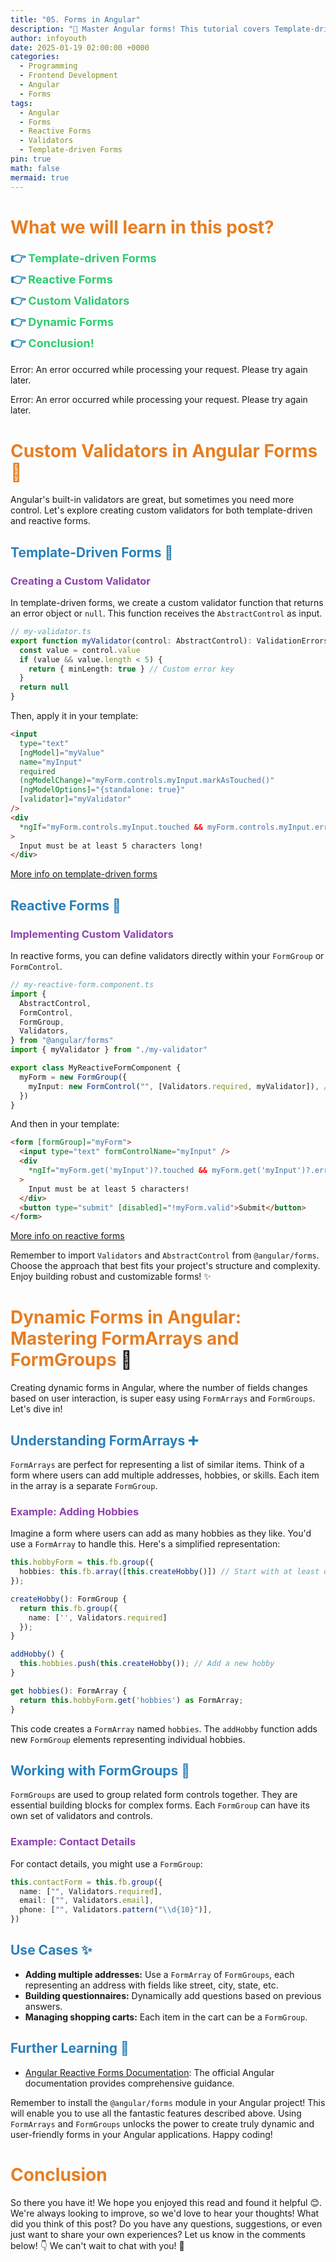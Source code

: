 ```yaml
---
title: "05. Forms in Angular"
description: "🚀 Master Angular forms! This tutorial covers Template-driven, Reactive Forms, custom validators, and dynamic forms, empowering you to build robust and efficient user interfaces.  Learn to create powerful forms in Angular and boost your development skills! 🚀"
author: infoyouth
date: 2025-01-19 02:00:00 +0000
categories:
  - Programming
  - Frontend Development
  - Angular
  - Forms
tags:
  - Angular
  - Forms
  - Reactive Forms
  - Validators
  - Template-driven Forms
pin: true
math: false
mermaid: true
---
```


# <span style="color:#e67e22;">What we will learn in this post?</span>

<ul style='list-style-type: none; padding-left: 0;'>
<li><span style='color: #2980b9; font-size: 20px; font-weight: bold;'>👉</span> <span style='color: #2ecc71; font-size: 18px; font-weight: bold;'>Template-driven Forms</span></li>
<li><span style='color: #2980b9; font-size: 20px; font-weight: bold;'>👉</span> <span style='color: #2ecc71; font-size: 18px; font-weight: bold;'>Reactive Forms</span></li>
<li><span style='color: #2980b9; font-size: 20px; font-weight: bold;'>👉</span> <span style='color: #2ecc71; font-size: 18px; font-weight: bold;'>Custom Validators</span></li>
<li><span style='color: #2980b9; font-size: 20px; font-weight: bold;'>👉</span> <span style='color: #2ecc71; font-size: 18px; font-weight: bold;'>Dynamic Forms</span></li>
<li><span style='color: #2980b9; font-size: 20px; font-weight: bold;'>👉</span> <span style='color: #2ecc71; font-size: 18px; font-weight: bold;'>Conclusion!</span></li>
</ul>

Error: An error occurred while processing your request. Please try again later.

Error: An error occurred while processing your request. Please try again later.

# <span style="color:#e67e22">Custom Validators in Angular Forms 🎉</span>

Angular's built-in validators are great, but sometimes you need more control. Let's explore creating custom validators for both template-driven and reactive forms.

## <span style="color:#2980b9">Template-Driven Forms 📝</span>

### <span style="color:#8e44ad">Creating a Custom Validator</span>

In template-driven forms, we create a custom validator function that returns an error object or `null`. This function receives the `AbstractControl` as input.

```typescript
// my-validator.ts
export function myValidator(control: AbstractControl): ValidationErrors | null {
  const value = control.value
  if (value && value.length < 5) {
    return { minLength: true } // Custom error key
  }
  return null
}
```

Then, apply it in your template:

```html
<input
  type="text"
  [ngModel]="myValue"
  name="myInput"
  required
  (ngModelChange)="myForm.controls.myInput.markAsTouched()"
  [ngModelOptions]="{standalone: true}"
  [validator]="myValidator"
/>
<div
  *ngIf="myForm.controls.myInput.touched && myForm.controls.myInput.errors?.minLength"
>
  Input must be at least 5 characters long!
</div>
```

[More info on template-driven forms](https://angular.io/guide/forms#template-driven-forms)

## <span style="color:#2980b9">Reactive Forms 🚀</span>

### <span style="color:#8e44ad">Implementing Custom Validators</span>

In reactive forms, you can define validators directly within your `FormGroup` or `FormControl`.

```typescript
// my-reactive-form.component.ts
import {
  AbstractControl,
  FormControl,
  FormGroup,
  Validators,
} from "@angular/forms"
import { myValidator } from "./my-validator"

export class MyReactiveFormComponent {
  myForm = new FormGroup({
    myInput: new FormControl("", [Validators.required, myValidator]), //apply built in and custom validators
  })
}
```

And then in your template:

```html
<form [formGroup]="myForm">
  <input type="text" formControlName="myInput" />
  <div
    *ngIf="myForm.get('myInput')?.touched && myForm.get('myInput')?.errors?.minLength"
  >
    Input must be at least 5 characters!
  </div>
  <button type="submit" [disabled]="!myForm.valid">Submit</button>
</form>
```

[More info on reactive forms](https://angular.io/guide/reactive-forms)

Remember to import `Validators` and `AbstractControl` from `@angular/forms`. Choose the approach that best fits your project's structure and complexity. Enjoy building robust and customizable forms! ✨

# <span style="color:#e67e22">Dynamic Forms in Angular: Mastering FormArrays and FormGroups</span> 🎉

Creating dynamic forms in Angular, where the number of fields changes based on user interaction, is super easy using `FormArrays` and `FormGroups`. Let's dive in!

## <span style="color:#2980b9">Understanding FormArrays ➕</span>

`FormArrays` are perfect for representing a list of similar items. Think of a form where users can add multiple addresses, hobbies, or skills. Each item in the array is a separate `FormGroup`.

### <span style="color:#8e44ad">Example: Adding Hobbies</span>

Imagine a form where users can add as many hobbies as they like. You'd use a `FormArray` to handle this. Here's a simplified representation:

```typescript
this.hobbyForm = this.fb.group({
  hobbies: this.fb.array([this.createHobby()]) // Start with at least one hobby
});

createHobby(): FormGroup {
  return this.fb.group({
    name: ['', Validators.required]
  });
}

addHobby() {
  this.hobbies.push(this.createHobby()); // Add a new hobby
}

get hobbies(): FormArray {
  return this.hobbyForm.get('hobbies') as FormArray;
}
```

This code creates a `FormArray` named `hobbies`. The `addHobby` function adds new `FormGroup` elements representing individual hobbies.

## <span style="color:#2980b9">Working with FormGroups 🧱</span>

`FormGroups` are used to group related form controls together. They are essential building blocks for complex forms. Each `FormGroup` can have its own set of validators and controls.

### <span style="color:#8e44ad">Example: Contact Details</span>

For contact details, you might use a `FormGroup`:

```typescript
this.contactForm = this.fb.group({
  name: ["", Validators.required],
  email: ["", Validators.email],
  phone: ["", Validators.pattern("\\d{10}")],
})
```

## <span style="color:#2980b9">Use Cases ✨</span>

- **Adding multiple addresses:** Use a `FormArray` of `FormGroups`, each representing an address with fields like street, city, state, etc.
- **Building questionnaires:** Dynamically add questions based on previous answers.
- **Managing shopping carts:** Each item in the cart can be a `FormGroup`.

## <span style="color:#2980b9">Further Learning 🚀</span>

- [Angular Reactive Forms Documentation](https://angular.io/guide/reactive-forms): The official Angular documentation provides comprehensive guidance.

Remember to install the `@angular/forms` module in your Angular project! This will enable you to use all the fantastic features described above. Using `FormArrays` and `FormGroups` unlocks the power to create truly dynamic and user-friendly forms in your Angular applications. Happy coding!

<h1><span style='color:#e67e22'>Conclusion</span></h1>

So there you have it! We hope you enjoyed this read and found it helpful 😊. We're always looking to improve, so we'd love to hear your thoughts! What did you think of this post? Do you have any questions, suggestions, or even just want to share your own experiences? Let us know in the comments below! 👇 We can't wait to chat with you! 🤗
